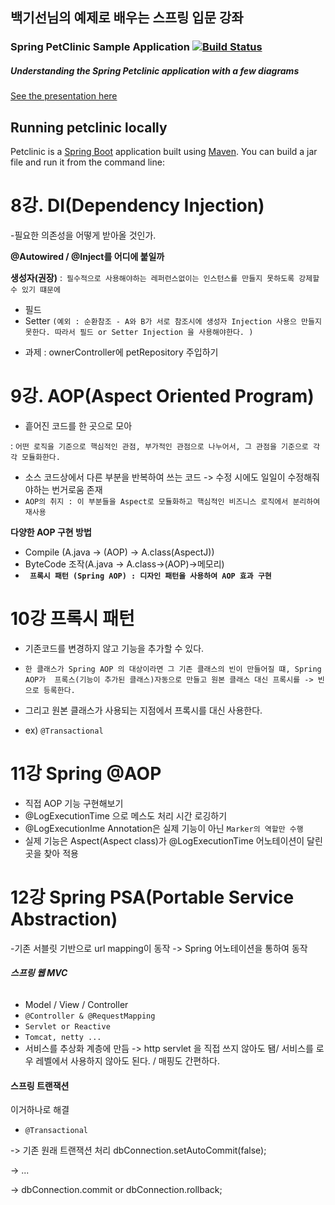 ## 백기선님의 예제로 배우는 스프링 입문 강좌

### Spring PetClinic Sample Application [![Build Status](https://travis-ci.org/spring-projects/spring-petclinic.png?branch=main)](https://travis-ci.org/spring-projects/spring-petclinic/)

##### Understanding the Spring Petclinic application with a few diagrams
<a href="https://speakerdeck.com/michaelisvy/spring-petclinic-sample-application">See the presentation here</a>

## Running petclinic locally
Petclinic is a [Spring Boot](https://spring.io/guides/gs/spring-boot) application built using [Maven](https://spring.io/guides/gs/maven/). You can build a jar file and run it from the command line:


# 8강. DI(Dependency Injection)
-필요한 의존성을 어떻게 받아올 것인가. 

**@Autowired / @Inject를 어디에 붙일까**

**생성자(권장)**
:` 필수적으로 사용해야하는 레퍼런스없이는 인스턴스를 만들지 못하도록 강제할 수 있기 떄문에`
* 필드
* Setter
`(예외 : 순환참조 - A와 B가 서로 참조시에 생성자 Injection 사용으 만들지 못한다.
따라서 필드 or Setter Injection 을 사용해야한다. )`
- 과제 : 
 ownerController에 petRepository  주입하기 

# 9강. AOP(Aspect Oriented Program) 
- 흩어진 코드를 한 곳으로 모아 

: `어떤 로직을 기준으로 핵심적인 관점, 부가적인 관점으로 나누어서, 그 관점을 기준으로 각각 모듈화한다.`
- 소스 코드상에서 다른 부분을 반복하여 쓰는 코드 -> 수정 시에도 일일이 수정해줘야하는 번거로움 존재 
- `AOP의 취지 : 이 부분들을 Aspect로 모듈화하고 핵심적인 비즈니스 로직에서 분리하여 재사용` 

**다양한 AOP 구현 방법**
- Compile (A.java -> (AOP) -> A.class(AspectJ))
- ByteCode 조작(A.java -> A.class->(AOP)->메모리)
- **` 프록시 패턴 (Spring AOP) : 디자인 패턴을 사용하여 AOP 효과 구현`**
 
 # 10강 프록시 패턴 

- 기존코드를 변경하지 않고 기능을 추가할 수 있다.
- `한 클래스가 Spring AOP 의 대상이라면 그 기존 클래스의 빈이 만들어질 떄, Spring AOP가 
프록스(기능이 추가된 클래스)자동으로 만들고 원본 클래스 대신 프록시를 -> 빈으로 등록한다.`
- 그리고 원본 클래스가 사용되는 지점에서 프록시를 대신 사용한다. 

- ex)  `@Transactional`


# 11강 Spring @AOP
- 직접 AOP 기능 구현해보기  
- @LogExecutionTime 으로 메스도 처리 시간 로깅하기 
- @LogExecutionIme  Annotation은 실제 기능이 아닌 `Marker의 역할만 수행`
- 실제 기능은 Aspect(Aspect class)가 @LogExecutionTime 어노테이션이 달린 곳을 찾아 적용

# 12강 Spring PSA(Portable Service Abstraction)
-기존  서블릿 기반으로 url mapping이 동작 -> Spring 어노테이션을 통하여 동작 

###### **스프링 웹 MVC**

 - Model / View / Controller
 - `@Controller & @RequestMapping`
 - `Servlet or Reactive`
 - `Tomcat, netty ...`
 - 서비스를 추상화 계층에 만듬 ->  http servlet 을 직접 쓰지 않아도 됌/ 서비스를 로우 레벨에서 사용하지 않아도 된다.  /  매핑도 간편하다. 
 
 
#### **스프링 트랜잭션**

이거하나로 해결 
- `@Transactional`

-> 기존 원래 트랜잭션 처리
dbConnection.setAutoCommit(false);

-> ...

-> dbConnection.commit or dbConnection.rollback;
